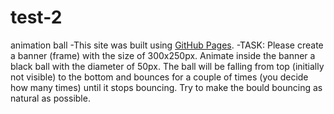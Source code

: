 # test-2
animation ball
-This site was built using [GitHub Pages](https://annadorosheva.github.io/test-2/).
-TASK: Please create a banner (frame) with the size of 300x250px.
Animate inside the banner a black ball with the diameter of 50px. 
The ball will be falling from top (initially not visible) to the bottom and bounces for a couple of times (you decide how many times) until it stops bouncing.
Try to make the bould bouncing as natural as possible.
